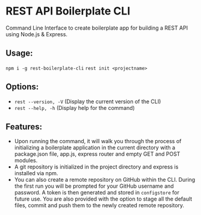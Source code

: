 # REST API Boilerplate CLI
Command Line Interface to create boilerplate app for building a REST API using Node.js & Express.

## Usage:
`npm i -g rest-boilerplate-cli`
`rest init <projectname>`

## Options:
* `rest --version, -V` (Display the current version of the CLI)
* `rest --help, -h` (Display help for the command)

## Features:
* Upon running the command, it will walk you through the process of initializing a boilerplate application in the current directory with a package.json file, app.js, express router and empty GET and POST modules.
* A git repository is initialized in the project directory and express is installed via npm.
* You can also create a remote repository on GitHub within the CLI. During the first run you will be prompted for your GitHub username and password. A token is then generated and stored in `configstore` for future use. You are also provided with the option to stage all the default files, commit and push them to the newly created remote repository.